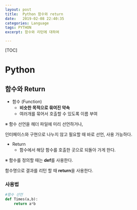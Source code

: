 ```yaml
---
layout: post
title:  Python 함수와 return
date:   2019-02-08 22:40:35
categories: Language
tags: PYTHON
excerpt: 함수와 리턴에 대하여

---
```


[TOC]





# Python

## 함수와 Return

- 함수 (Function) 
  - **비슷한 목적으로 묶여진 약속**
  - 여러개를 묶어서 호출할 수 있도록 이름 부여

※ 함수 선언을 헤더 파일에 미리 선언하거나,

 인터페이스와 구현으로 나누지 않고 필요할 때 바로 선언, 사용 가능하다.





- Return
  - 함수에서 해당 함수를 호출한 곳으로 되돌아 가게 한다.

※ 함수를 정의할 때는 **def**를 사용한다.

함수명으로 결과를 리턴 할 때 **return**을 사용한다.



### 사용법

``` python
#함수 선언
def Times(a,b):
    return a*b
```

